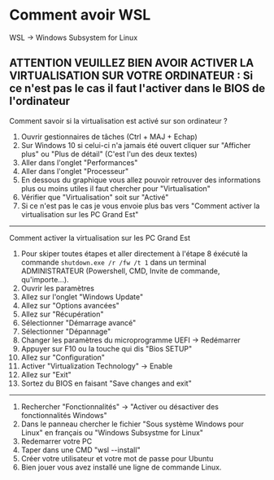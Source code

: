 # Comment avoir WSL
WSL -> Windows Subsystem for Linux

## ATTENTION VEUILLEZ BIEN AVOIR ACTIVER LA VIRTUALISATION SUR VOTRE ORDINATEUR : Si ce n'est pas le cas il faut l'activer dans le BIOS de l'ordinateur

Comment savoir si la virtualisation est activé sur son ordinateur ? 

1) Ouvrir gestionnaires de tâches (Ctrl + MAJ + Echap)
2) Sur Windows 10 si celui-ci n'a jamais été ouvert cliquer sur "Afficher plus" ou "Plus de détail" (C'est l'un des deux textes)
3) Aller dans l'onglet "Performances"
4) Aller dans l'onglet "Processeur"
5) En dessous du graphique vous allez pouvoir retrouver des informations plus ou moins utiles il faut chercher pour "Virtualisation"
6) Vérifier que "Virtualisation" soit sur "Activé"
7) Si ce n'est pas le cas je vous envoie plus bas vers "Comment activer la virtualisation sur les PC Grand Est"

---

Comment activer la virtualisation sur les PC Grand Est

1) Pour skiper toutes étapes et aller directement à l'étape 8 éxécuté la commande `shutdown.exe /r /fw /t 1` dans un terminal ADMINISTRATEUR (Powershell, CMD, Invite de commande, qu'importe...).
1) Ouvrir les paramètres
2) Allez sur l'onglet "Windows Update"
3) Allez sur "Options avancées"
4) Allez sur "Récupération"
5) Sélectionner "Démarrage avancé"
6) Sélectionner "Dépannage"
7) Changer les paramètres du microprogramme UEFI -> Redémarrer
8) Appuyer sur F10 ou la touche qui dis "Bios SETUP"
9) Allez sur "Configuration"
10) Activer "Virtualization Technology" -> Enable
11) Allez sur "Exit"
12) Sortez du BIOS en faisant "Save changes and exit"

---
1) Rechercher "Fonctionnalités" -> "Activer ou désactiver des fonctionnalités Windows"
2) Dans le panneau chercher le fichier "Sous système Windows pour Linux" en français ou "Windows Subsystme for Linux"
4) Redemarrer votre PC
5) Taper dans une CMD "wsl --install"
6) Créer votre utilisateur et votre mot de passe pour Ubuntu
7) Bien jouer vous avez installé une ligne de commande Linux.
